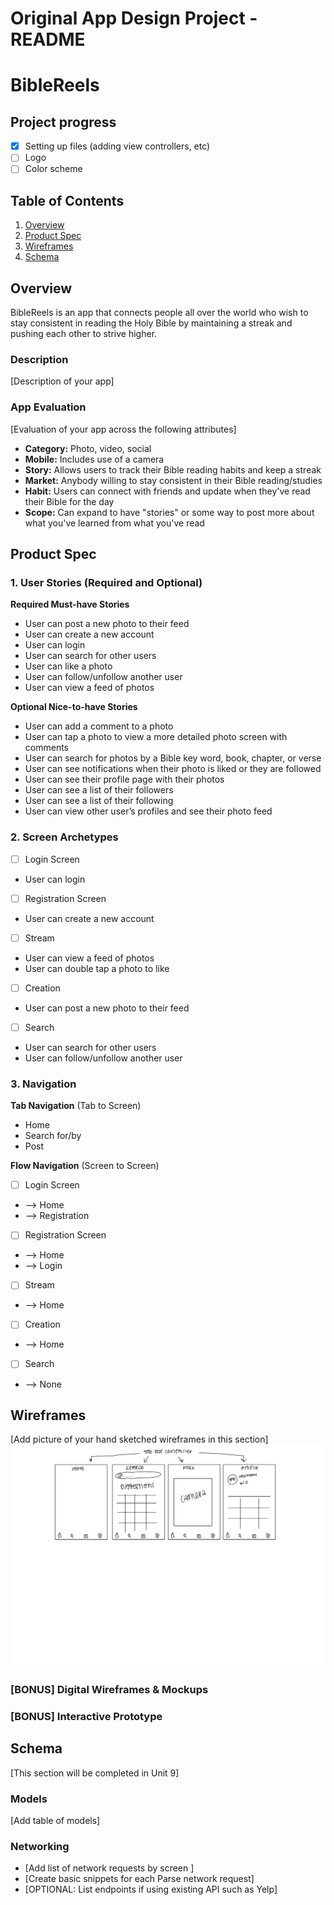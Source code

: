 Original App Design Project - README
===

# BibleReels

## Project progress
- [x] Setting up files (adding view controllers, etc)
- [ ] Logo
- [ ] Color scheme

## Table of Contents

1. [Overview](#Overview)
2. [Product Spec](#Product-Spec)
3. [Wireframes](#Wireframes)
4. [Schema](#Schema)

## Overview
BibleReels is an app that connects people all over the world who wish to stay consistent in reading the Holy Bible by maintaining a streak and pushing each other to strive higher. 

### Description

[Description of your app]

### App Evaluation

[Evaluation of your app across the following attributes]
- **Category:** Photo, video, social
- **Mobile:** Includes use of a camera
- **Story:**  Allows users to track their Bible reading habits and keep a streak
- **Market:** Anybody willing to stay consistent in their Bible reading/studies
- **Habit:**  Users can connect with friends and update when they've read their Bible for the day
- **Scope:** Can expand to have "stories" or some way to post more about what you've learned from what you've read

## Product Spec

### 1. User Stories (Required and Optional)

**Required Must-have Stories**

* User can post a new photo to their feed
* User can create a new account
* User can login
* User can search for other users
* User can like a photo
* User can follow/unfollow another user
* User can view a feed of photos

**Optional Nice-to-have Stories**

* User can add a comment to a photo
* User can tap a photo to view a more detailed photo screen with comments
* User can search for photos by a Bible key word, book, chapter, or verse
* User can see notifications when their photo is liked or they are followed
* User can see their profile page with their photos
* User can see a list of their followers
* User can see a list of their following
* User can view other user’s profiles and see their photo feed

### 2. Screen Archetypes

- [ ] Login Screen
* User can login

- [ ] Registration Screen
* User can create a new account

- [ ] Stream
* User can view a feed of photos
* User can double tap a photo to like

- [ ] Creation
* User can post a new photo to their feed

- [ ] Search
* User can search for other users
* User can follow/unfollow another user

### 3. Navigation

**Tab Navigation** (Tab to Screen)

* Home
* Search for/by
* Post

**Flow Navigation** (Screen to Screen)

- [ ] Login Screen
* --> Home
* --> Registration

- [ ] Registration Screen
* --> Home
* --> Login

- [ ] Stream
* --> Home

- [ ] Creation
* --> Home

- [ ] Search
* --> None

## Wireframes

[Add picture of your hand sketched wireframes in this section]
<img src="wireframe1.jpg" width=600>

### [BONUS] Digital Wireframes & Mockups

### [BONUS] Interactive Prototype

## Schema 

[This section will be completed in Unit 9]

### Models

[Add table of models]

### Networking

- [Add list of network requests by screen ]
- [Create basic snippets for each Parse network request]
- [OPTIONAL: List endpoints if using existing API such as Yelp]
